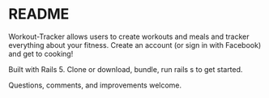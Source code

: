 # README

Workout-Tracker allows users to create workouts and meals and tracker everything about your fitness. Create an account (or sign in with Facebook) and get to cooking!

Built with Rails 5. Clone or download, bundle, run rails s to get started.

Questions, comments, and improvements welcome.
